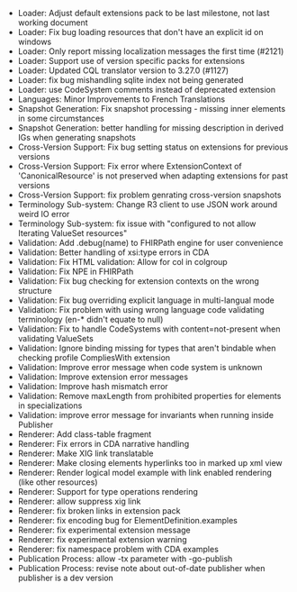 * Loader: Adjust default extensions pack to be last milestone, not last working document
* Loader: Fix bug loading resources that don't have an explicit id on windows
* Loader: Only report missing localization messages the first time (#2121)
* Loader: Support use of version specific packs for extensions
* Loader: Updated CQL translator version to 3.27.0 (#1127)
* Loader: fix bug mishandling sqlite index not being generated
* Loader: use CodeSystem comments instead of deprecated extension
* Languages: Minor Improvements to French Translations
* Snapshot Generation: Fix snapshot processing - missing inner elements in some circumstances
* Snapshot Generation: better handling for missing description in derived IGs when generating snapshots
* Cross-Version Support: Fix bug setting status on extensions for previous versions
* Cross-Version Support: Fix error where ExtensionContext of 'CanonicalResource' is not preserved when adapting extensions for past versions
* Cross-Version Support: fix problem genrating cross-version snapshots
* Terminology Sub-system: Change R3 client to use JSON work around weird IO error
* Terminology Sub-system: fix issue with "configured to not allow Iterating ValueSet resources"
* Validation: Add .debug(name) to FHIRPath engine for user convenience
* Validation: Better handling of xsi:type errors in CDA
* Validation: Fix HTML validation: Allow for col in colgroup
* Validation: Fix NPE in FHIRPath
* Validation: Fix bug checking for extension contexts on the wrong structure
* Validation: Fix bug overriding explicit language in multi-langual mode
* Validation: Fix problem with using wrong language code validating terminology (en-* didn't equate to null)
* Validation: Fix to handle CodeSystems with content=not-present when validating ValueSets
* Validation: Ignore binding missing for types that aren't bindable when checking profile CompliesWith extension
* Validation: Improve error message when code system is unknown
* Validation: Improve extension error messages
* Validation: Improve hash mismatch error
* Validation: Remove maxLength from prohibited properties for elements in specializations
* Validation: improve error message for invariants when running inside Publisher
* Renderer: Add class-table fragment
* Renderer: Fix errors in CDA narrative handling
* Renderer: Make XIG link translatable
* Renderer: Make closing elements hyperlinks too in marked up xml view
* Renderer: Render logical model example with link enabled rendering (like other resources)
* Renderer: Support for type operations rendering
* Renderer: allow suppress xig link
* Renderer: fix broken links in extension pack
* Renderer: fix encoding bug for ElementDefinition.examples
* Renderer: fix experimental extension message
* Renderer: fix experimental extension warning
* Renderer: fix namespace problem with CDA examples
* Publication Process: allow -tx parameter with -go-publish
* Publication Process: revise note about out-of-date publisher when publisher is a dev version
